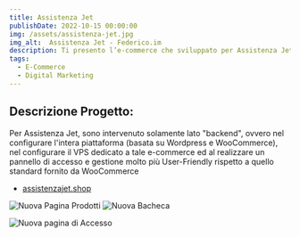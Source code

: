 ```yaml
---
title: Assistenza Jet
publishDate: 2022-10-15 00:00:00
img: /assets/assistenza-jet.jpg
img_alt:  Assistenza Jet - Federico.im
description: Ti presento l’e-commerce che sviluppato per Assistenza Jet in collaborazione con [DMGraphics](https://dmgraphics.it). Una realtà nata nel 2014 con l’obiettivo di fornire un servizio di eccellenza nella riparazione di tutti i dispositivi tecnologici. 
tags:
  - E-Commerce
  - Digital Marketing
---
```

## Descrizione Progetto:

Per Assistenza Jet, sono intervenuto solamente lato "backend", ovvero nel configurare l'intera piattaforma (basata su Wordpress e WooCommerce), nel configurare il VPS dedicato a tale e-commerce ed al realizzare un pannello di accesso e gestione molto più User-Friendly rispetto a quello standard fornito da WooCommerce

- <a href="https://assistenzajet.shop">assistenzajet.shop</a>

<img
					src="/assets/assistenza-jet-1.jpg"
					alt="Nuova Pagina Prodotti"
				/>
<img
					src="/assets/assistenza-jet-2.jpg"
					alt="Nuova Bacheca"
				/>

<img
					src="/assets/assistenza-jet-3.jpg"
					alt="Nuova pagina di Accesso"
				/>
